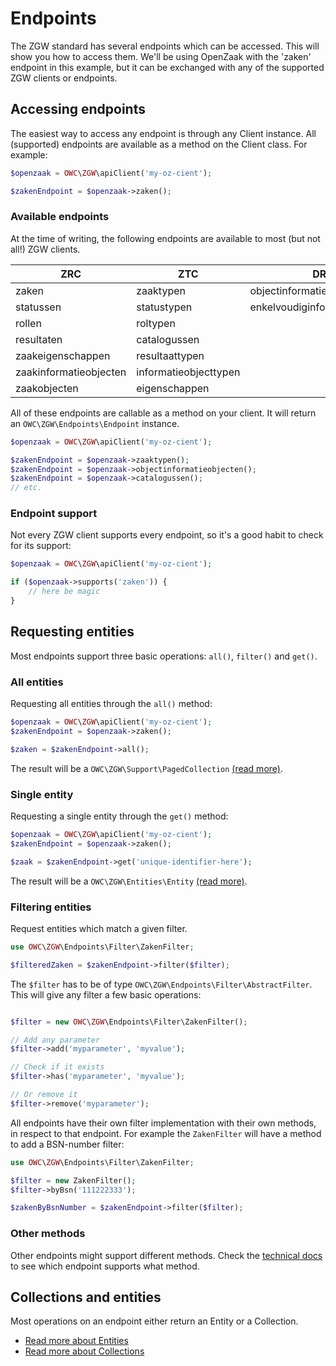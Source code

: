 
# Endpoints

The ZGW standard has several endpoints which can be accessed. This will show you how to access them. We'll be using OpenZaak with the 'zaken' endpoint in this example, but it can be exchanged with any of the supported ZGW clients or endpoints.

## Accessing endpoints

The easiest way to access any endpoint is through any Client instance. All (supported) endpoints are available as a method on the Client class. For example:
```php
$openzaak = OWC\ZGW\apiClient('my-oz-cient');

$zakenEndpoint = $openzaak->zaken();
```

### Available endpoints

At the time of writing, the following endpoints are available to most (but not all!) ZGW clients.

| ZRC | ZTC | DRC |
|--|--|--|
| zaken | zaaktypen | objectinformatieobjecten |
| statussen | statustypen | enkelvoudiginformatieobjecten |
| rollen | roltypen |  |
| resultaten | catalogussen |  |
| zaakeigenschappen | resultaattypen |  |
| zaakinformatieobjecten | informatieobjecttypen |  |
| zaakobjecten | eigenschappen |  |

All of these endpoints are callable as a method on your client. It will return an `OWC\ZGW\Endpoints\Endpoint` instance.

```php
$openzaak = OWC\ZGW\apiClient('my-oz-cient');

$zakenEndpoint = $openzaak->zaaktypen();
$zakenEndpoint = $openzaak->objectinformatieobjecten();
$zakenEndpoint = $openzaak->catalogussen();
// etc.
```

### Endpoint support

Not every ZGW client supports every endpoint, so it's a good habit to check for its support:

```php
$openzaak = OWC\ZGW\apiClient('my-oz-cient');

if ($openzaak->supports('zaken')) {
    // here be magic
}
```

## Requesting entities

Most endpoints support three basic operations: `all()`, `filter()` and `get()`.

### All entities

Requesting all entities through the `all()` method:

```php
$openzaak = OWC\ZGW\apiClient('my-oz-cient');
$zakenEndpoint = $openzaak->zaken();

$zaken = $zakenEndpoint->all();
```

The result will be a `OWC\ZGW\Support\PagedCollection` [(read more)](docs/collections.md). 

### Single entity

Requesting a single entity through the `get()` method:

```php
$openzaak = OWC\ZGW\apiClient('my-oz-cient');
$zakenEndpoint = $openzaak->zaken();

$zaak = $zakenEndpoint->get('unique-identifier-here');
```

The result will be a `OWC\ZGW\Entities\Entity` [(read more)](docs/entities.md).

### Filtering entities

Request entities which match a given filter. 

```php
use OWC\ZGW\Endpoints\Filter\ZakenFilter;

$filteredZaken = $zakenEndpoint->filter($filter);
```

The `$filter` has to be of type `OWC\ZGW\Endpoints\Filter\AbstractFilter`. This will give any filter a few basic operations:

```php

$filter = new OWC\ZGW\Endpoints\Filter\ZakenFilter();

// Add any parameter
$filter->add('myparameter', 'myvalue');

// Check if it exists
$filter->has('myparameter', 'myvalue');

// Or remove it
$filter->remove('myparameter');

```

All endpoints have their own filter implementation with their own methods, in respect to that endpoint. For example the `ZakenFilter` will have a method to add a BSN-number filter:

```php
use OWC\ZGW\Endpoints\Filter\ZakenFilter;

$filter = new ZakenFilter();
$filter->byBsn('111222333');

$zakenByBsnNumber = $zakenEndpoint->filter($filter);
```

### Other methods

Other endpoints might support different methods. Check the [technical docs]() to see which endpoint supports what method.

## Collections and entities

Most operations on an endpoint either return an Entity or a Collection. 

- [Read more about Entities](docs/entities.md)
- [Read more about Collections](docs/collections.md)
